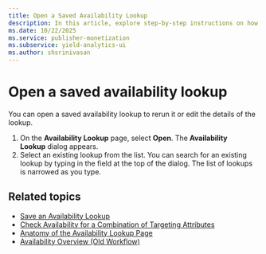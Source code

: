 ```yaml
---
title: Open a Saved Availability Lookup
description: In this article, explore step-by-step instructions on how to open a saved availability lookup.
ms.date: 10/22/2025
ms.service: publisher-monetization
ms.subservice: yield-analytics-ui
ms.author: shsrinivasan
---
```


# Open a saved availability lookup

You can open a saved availability lookup to rerun it or edit the details of the lookup.

1. On the **Availability Lookup** page, select **Open**. The **Availability Lookup** dialog appears.
1. Select an existing lookup from the list. You can search for an existing lookup by typing in the field at the top of the dialog. The list of lookups is narrowed as you type.

## Related topics

- [Save an Availability Lookup](save-an-availability-lookup.md)
- [Check Availability for a Combination of Targeting Attributes](check-availability-for-a-combination-of-targeting-attributes.md)
- [Anatomy of the Availability Lookup Page](anatomy-of-the-availability-lookup-page.md)
- [Availability Overview (Old Workflow)](availability-overview-old-workflow.md)
